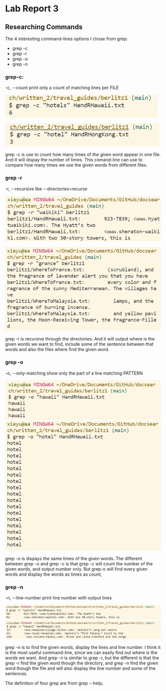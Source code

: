 # Lab Report 3

## Researching Commands
The 4 interesting command-lines options I chose from grep:
* grep -c
* grep -r
* grep -o
* grep -n

### grep-c:
 -c, --count               print only a count of matching lines per FILE
 
 ![Image](example-c.png)
 
 ![Image](-cExample2.png)

grep -c is use to count how many times of the given word appear in one file. And it will dispay the number of times. This comand-line can use to compare how many times we use the given
words from different files.

### grep -r
 -r, --recursive           like --directories=recurse
 
 ![Image](-rExample.png)
 
 ![Image](-rExamples2.png)
 
 grep -r is recursive through the directories. And it will output where is the given words we want to find, include some of the sentence between that words and also the files where find
 the given word.
 
 ### grep -o
  -o, --only-matching       show only the part of a line matching PATTERN
  
  ![Image](example-0.png)
  ![Image](-oex.png)
  
  grep -o is dispays the same times of the given words. The different between grep -o and grep -c is that grep -c will count the number of the given words, and output number only. But grep-o
  will find every given words and display the words as times as count,
  
 ### grep -n
  -n, --line-number         print line number with output lines
  
  ![Image](example-n1.png)
  ![Image](example-n2.png)
 
 grep -n is to find the given words, display the lines and line number. I think it is the most useful command-line, since we can easily find out where is the words we want. And grep -n is similar
 to grep -r, but the different is that the grep -r find the given word though the directory, and grep -n find the given word though the file and will also display the line number and some of the 
 sentences.

 
 The definition of four grep are from grep --help;
